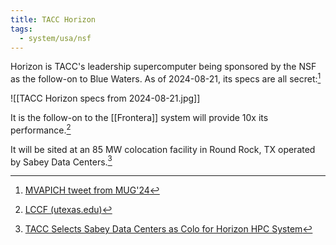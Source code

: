 ```yaml
---
title: TACC Horizon
tags:
  - system/usa/nsf
---
```

Horizon is TACC's leadership supercomputer being sponsored by the NSF as the follow-on to Blue Waters. As of 2024-08-21, its specs are all secret:[^1]

![[TACC Horizon specs from 2024-08-21.jpg]]

It is the follow-on to the [[Frontera]] system will provide 10x its performance.[^3]

It will be sited at an 85 MW colocation facility in Round Rock, TX operated by Sabey Data Centers.[^2]

[^1]: [MVAPICH tweet from MUG'24](https://x.com/mvapich/status/1826240057554125091/photo/2)
[^2]: [TACC Selects Sabey Data Centers as Colo for Horizon HPC System](https://insidehpc.com/2024/08/tacc-selects-sabey-data-centers-as-colo-for-horizon-hpc-system/)
[^3]: [LCCF (utexas.edu)](https://lccf.tacc.utexas.edu/)